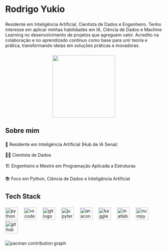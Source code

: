 <h1 align="left">Rodrigo Yukio</h1>

###

<p align="left">Residente em Inteligência Artificial, Cientista de Dados e Engenheiro. Tenho interesse em aplicar minhas habilidades em IA, Ciência de Dados e Machine Learning no desenvolvimento de projetos que agreguem valor. Acredito na colaboração e no aprendizado contínuo como base para unir teoria e prática, transformando ideias em soluções práticas e inovadoras.</p>

###

<div align="center">
  <img height="200" src="https://tenor.com/pt-BR/view/lou-fi-loufi-gif-11194662644580578340"  />
</div>

###

<h2 align="left">Sobre mim</h2>

###

<p align="left">🧠 Residente em Inteligência Artificial (Hub de IA Senai) <br><br>👨‍💻 Cientista de Dados<br><br>🏗️ Engenheiro e Mestre em Programação Aplicada a Estruturas<br><br>📚 Foco em Python, Ciência de Dados e Inteligência Artificial</p>

###

<h2 align="left">Tech Stack</h2>

###

<div align="left">
  <img src="https://cdn.jsdelivr.net/gh/devicons/devicon/icons/python/python-original.svg" height="40" alt="python logo"  />
  <img width="12" />
  <img src="https://cdn.jsdelivr.net/gh/devicons/devicon/icons/vscode/vscode-original.svg" height="40" alt="vscode logo"  />
  <img width="12" />
  <img src="https://cdn.jsdelivr.net/gh/devicons/devicon/icons/git/git-original.svg" height="40" alt="git logo"  />
  <img width="12" />
  <img src="https://cdn.jsdelivr.net/gh/devicons/devicon/icons/jupyter/jupyter-original.svg" height="40" alt="jupyter logo"  />
  <img width="12" />
  <img src="https://cdn.jsdelivr.net/gh/devicons/devicon/icons/anaconda/anaconda-original.svg" height="40" alt="anaconda logo"  />
  <img width="12" />
  <img src="https://cdn.jsdelivr.net/gh/devicons/devicon/icons/kaggle/kaggle-original.svg" height="40" alt="kaggle logo"  />
  <img width="12" />
  <img src="https://cdn.jsdelivr.net/gh/devicons/devicon/icons/matlab/matlab-original.svg" height="40" alt="matlab logo"  />
  <img width="12" />
  <img src="https://cdn.jsdelivr.net/gh/devicons/devicon/icons/numpy/numpy-original.svg" height="40" alt="numpy logo"  />
  <img width="12" />
  <img src="https://cdn.jsdelivr.net/gh/devicons/devicon/icons/github/github-original.svg" height="40" alt="github logo"  />
</div>

###

<picture>
  <source media="(prefers-color-scheme: dark)" srcset="https://raw.githubusercontent.com/yukiorodrigo/yukiorodrigo/output/pacman-contribution-graph-dark.svg">
  <source media="(prefers-color-scheme: light)" srcset="https://raw.githubusercontent.com/yukiorodrigo/yukiorodrigo/output/pacman-contribution-graph.svg">
  <img alt="pacman contribution graph" src="https://raw.githubusercontent.com/yukiorodrigo/yukiorodrigo/output/pacman-contribution-graph.svg">
</picture>

###
